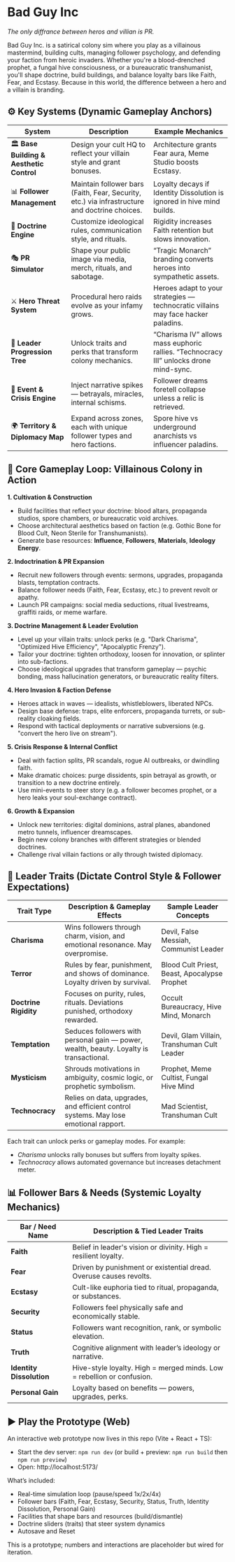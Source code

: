 # Bad Guy Inc

*The only diffrance between heros and villian is PR.*

Bad Guy Inc. is a satirical colony sim where you play as a villainous mastermind, building cults, managing follower psychology, and defending your faction from heroic invaders. Whether you're a blood-drenched prophet, a fungal hive consciousness, or a bureaucratic transhumanist, you'll shape doctrine, build buildings, and balance loyalty bars like Faith, Fear, and Ecstasy. Because in this world, the difference between a hero and a villain is branding.

## ⚙️ Key Systems (Dynamic Gameplay Anchors)

| System | Description | Example Mechanics |
|--------|-------------|-------------------|
| 🏛️ **Base Building & Aesthetic Control** | Design your cult HQ to reflect your villain style and grant bonuses. | Architecture grants Fear aura, Meme Studio boosts Ecstasy. |
| 📊 **Follower Management** | Maintain follower bars (Faith, Fear, Security, etc.) via infrastructure and doctrine choices. | Loyalty decays if Identity Dissolution is ignored in hive mind builds. |
| 🧬 **Doctrine Engine** | Customize ideological rules, communication style, and rituals. | Rigidity increases Faith retention but slows innovation. |
| 🎭 **PR Simulator** | Shape your public image via media, merch, rituals, and sabotage. | “Tragic Monarch” branding converts heroes into sympathetic assets. |
| ⚔️ **Hero Threat System** | Procedural hero raids evolve as your infamy grows. | Heroes adapt to your strategies — technocratic villains may face hacker paladins. |
| 🧠 **Leader Progression Tree** | Unlock traits and perks that transform colony mechanics. | “Charisma IV” allows mass euphoric rallies. “Technocracy III” unlocks drone mind-sync. |
| 🔀 **Event & Crisis Engine** | Inject narrative spikes — betrayals, miracles, internal schisms. | Follower dreams foretell collapse unless a relic is retrieved. |
| 🌍 **Territory & Diplomacy Map** | Expand across zones, each with unique follower types and hero factions. | Spore hive vs underground anarchists vs influencer paladins. |

## 🔁 Core Gameplay Loop: Villainous Colony in Action

**1. Cultivation & Construction**  
- Build facilities that reflect your doctrine: blood altars, propaganda studios, spore chambers, or bureaucratic void archives.  
- Choose architectural aesthetics based on faction (e.g. Gothic Bone for Blood Cult, Neon Sterile for Transhumanists).  
- Generate base resources: **Influence**, **Followers**, **Materials**, **Ideology Energy**.

**2. Indoctrination & PR Expansion**  
- Recruit new followers through events: sermons, upgrades, propaganda blasts, temptation contracts.  
- Balance follower needs (Faith, Fear, Ecstasy, etc.) to prevent revolt or apathy.  
- Launch PR campaigns: social media seductions, ritual livestreams, graffiti raids, or meme warfare.

**3. Doctrine Management & Leader Evolution**  
- Level up your villain traits: unlock perks (e.g. "Dark Charisma", "Optimized Hive Efficiency", "Apocalyptic Frenzy").  
- Tailor your doctrine: tighten orthodoxy, loosen for innovation, or splinter into sub-factions.  
- Choose ideological upgrades that transform gameplay — psychic bonding, mass hallucination generators, or bureaucratic reality filters.

**4. Hero Invasion & Faction Defense**  
- Heroes attack in waves — idealists, whistleblowers, liberated NPCs.  
- Design base defense: traps, elite enforcers, propaganda turrets, or sub-reality cloaking fields.  
- Respond with tactical deployments or narrative subversions (e.g. "convert the hero live on stream").

**5. Crisis Response & Internal Conflict**  
- Deal with faction splits, PR scandals, rogue AI outbreaks, or dwindling faith.  
- Make dramatic choices: purge dissidents, spin betrayal as growth, or transition to a new doctrine entirely.  
- Use mini-events to steer story (e.g. a follower becomes prophet, or a hero leaks your soul-exchange contract).

**6. Growth & Expansion**  
- Unlock new territories: digital dominions, astral planes, abandoned metro tunnels, influencer dreamscapes.  
- Begin new colony branches with different strategies or blended doctrines.  
- Challenge rival villain factions or ally through twisted diplomacy.

## 🧠 Leader Traits (Dictate Control Style & Follower Expectations)

| Trait Type             | Description & Gameplay Effects                                                                 | Sample Leader Concepts                    |
|------------------------|-----------------------------------------------------------------------------------------------|--------------------------------------------|
| **Charisma**           | Wins followers through charm, vision, and emotional resonance. May overpromise.               | Devil, False Messiah, Communist Leader     |
| **Terror**             | Rules by fear, punishment, and shows of dominance. Loyalty driven by survival.                | Blood Cult Priest, Beast, Apocalypse Prophet |
| **Doctrine Rigidity**  | Focuses on purity, rules, rituals. Deviations punished, orthodoxy rewarded.                   | Occult Bureaucracy, Hive Mind, Monarch     |
| **Temptation**         | Seduces followers with personal gain — power, wealth, beauty. Loyalty is transactional.       | Devil, Glam Villain, Transhuman Cult Leader |
| **Mysticism**          | Shrouds motivations in ambiguity, cosmic logic, or prophetic symbolism.                       | Prophet, Meme Cultist, Fungal Hive Mind     |
| **Technocracy**        | Relies on data, upgrades, and efficient control systems. May lose emotional rapport.          | Mad Scientist, Transhuman Cult             |

Each trait can unlock perks or gameplay modes. For example:
- *Charisma* unlocks rally bonuses but suffers from loyalty spikes.
- *Technocracy* allows automated governance but increases detachment meter.


## 📊 Follower Bars & Needs (Systemic Loyalty Mechanics)

| Bar / Need Name          | Description & Tied Leader Traits                                          |
|--------------------------|----------------------------------------------------------------------------|
| **Faith**                | Belief in leader's vision or divinity. High = resilient loyalty.          |
| **Fear**                 | Driven by punishment or existential dread. Overuse causes revolts.        |
| **Ecstasy**              | Cult-like euphoria tied to ritual, propaganda, or substances.             |
| **Security**             | Followers feel physically safe and economically stable.                   |
| **Status**               | Followers want recognition, rank, or symbolic elevation.                  |
| **Truth**                | Cognitive alignment with leader’s ideology or narrative.                  |
| **Identity Dissolution** | Hive-style loyalty. High = merged minds. Low = rebellion or confusion.    |
| **Personal Gain**        | Loyalty based on benefits — powers, upgrades, perks.                      |

## ▶️ Play the Prototype (Web)

An interactive web prototype now lives in this repo (Vite + React + TS):

- Start the dev server: `npm run dev` (or build + preview: `npm run build` then `npm run preview`)
- Open: http://localhost:5173/

What’s included:
- Real-time simulation loop (pause/speed 1x/2x/4x)
- Follower bars (Faith, Fear, Ecstasy, Security, Status, Truth, Identity Dissolution, Personal Gain)
- Facilities that shape bars and resources (build/dismantle)
- Doctrine sliders (traits) that steer system dynamics
- Autosave and Reset

This is a prototype; numbers and interactions are placeholder but wired for iteration.

